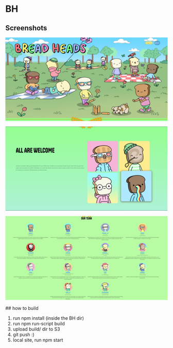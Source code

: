 ﻿# BH

## Screenshots

<p align="center">
 <img src="gitAssets/main.jpg" />
</p>

<p align="center">
 <img src="gitAssets/section.jpg" />
</p>

<p align="center">
 <img src="gitAssets/team.jpg" />
</p>
## how to build

1. run npm install (inside the BH dir)
2. run npm run-script build 
3. upload build/ dir to S3
4. git push :)
5. local site, run npm start
